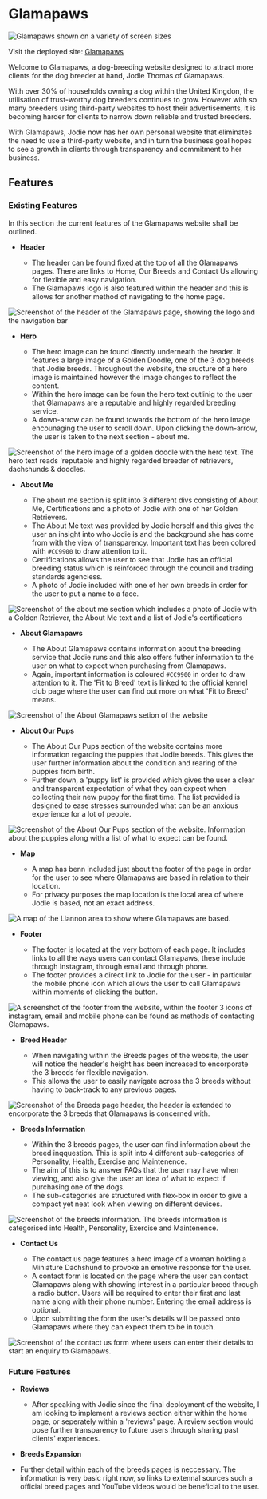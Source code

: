 # Glamapaws

![Glamapaws shown on a variety of screen sizes](assets/images/responsive-image.png)

Visit the deployed site: [Glamapaws](https://cameronjamesw.github.io/glamapaws/index.html)

Welcome to Glamapaws, a dog-breeding website designed to attract more clients for the dog breeder at hand, Jodie Thomas of Glamapaws.

With over 30% of households owning a dog within the United Kingdon, the utilisation of trust-worthy dog breeders continues to grow. However with so many breeders using third-party websites to host their advertisements, it is becoming harder for clients to narrow down reliable and trusted breeders.

With Glamapaws, Jodie now has her own personal website that eliminates the need to use a third-party website, and in turn the business goal hopes to see a growth in clients through transparency and commitment to her business.

## Features

### Existing Features

In this section the current features of the Glamapaws website shall be outlined.

- **Header**

  - The header can be found fixed at the top of all the Glamapaws pages. There are links to Home, Our Breeds and Contact Us allowing for flexible and easy navigation.
  - The Glamapaws logo is also featured within the header and this is allows for another method of navigating to the home page.

![Screenshot of the header of the Glamapaws page, showing the logo and the navigation bar](assets/images/header-screenshot.png)

- **Hero**

  - The hero image can be found directly underneath the header. It features a large image of a Golden Doodle, one of the 3 dog breeds that Jodie breeds. Throughout the website, the sructure of a hero image is maintained however the image changes to reflect the content.
  - Within the hero image can be foun the hero text outlinig to the user that Glamapaws are a reputable and highly regarded breeding service.
  - A down-arrow can be found towards the bottom of the hero image encounaging the user to scroll down. Upon clicking the down-arrow, the user is taken to the next section - about me.

![Screenshot of the hero image of a golden doodle with the hero text. The hero text reads 'reputable and highly regarded breeder of retrievers, dachshunds & doodles.](assets/images/hero-screenshot.png)

- **About Me**

  - The about me section is split into 3 different divs consisting of About Me, Certifications and a photo of Jodie with one of her Golden Retrievers.
  - The About Me text was provided by Jodie herself and this gives the user an insight into who Jodie is and the background she has come from with the view of transparency. Important text has been colored with `#CC9900` to draw attention to it.
  - Certifications allows the user to see that Jodie has an official breeding status which is reinforced through the council and trading standards agenciess.
  - A photo of Jodie included with one of her own breeds in order for the user to put a name to a face.

![Screenshot of the about me section which includes a photo of Jodie with a Golden Retriever, the About Me text and a list of Jodie's certifications](assets/images/about-me-screenshot.png)

- **About Glamapaws**

  - The About Glamapaws contains information about the breeding service that Jodie runs and this also offers futher information to the user on what to expect when purchasing from Glamapaws.
  - Again, important information is coloured `#CC9900` in order to draw attention to it. The 'Fit to Breed' text is linked to the official kennel club page where the user can find out more on what 'Fit to Breed' means.

![Screenshot of the About Glamapaws setion of the website](assets/images/about-glamapaws-screenshot.png)

- **About Our Pups**

  - The About Our Pups section of the website contains more information regarding the puppies that Jodie breeds. This gives the user further information about the condition and rearing of the puppies from birth.
  - Further down, a 'puppy list' is provided which gives the user a clear and transparent expectation of what they can expect when collecting their new puppy for the first time. The list provided is designed to ease stresses surrounded what can be an anxious experience for a lot of people.

![Screenshot of the About Our Pups section of the website. Information about the puppies along with a list of what to expect can be found.](assets/images/our-pups-screenshot.png)

- **Map**

  - A map has benn included just about the footer of the page in order for the user to see where Glamapaws are based in relation to their location.
  - For privacy purposes the map location is the local area of where Jodie is based, not an exact address.

![A map of the Llannon area to show where Glamapaws are based.](assets/images/map-screenshot.png)

- **Footer**

  - The footer is located at the very bottom of each page. It includes links to all the ways users can contact Glamapaws, these include through Instagram, through email and through phone.
  - The footer provides a direct link to Jodie for the user - in particular the mobile phone icon which allows the user to call Glamapaws within moments of clicking the button.

![A screenshot of the footer from the website, within the footer 3 icons of instagram, email and mobile phone can be found as methods of contacting Glamapaws.](assets/images/footer-screenshot.png)

- **Breed Header**

  - When navigating within the Breeds pages of the website, the user will notice the header's height has been increased to encorporate the 3 breeds for flexible navigation.
  - This allows the user to easily navigate across the 3 breeds without having to back-track to any previous pages.

![Screenshot of the Breeds page header, the header is extended to encorporate the 3 breeds that Glamapaws is concerned with.](assets/images/breeds-header-screenshot.png)

- **Breeds Information**

  - Within the 3 breeds pages, the user can find information about the breed inqquestion. This is split into 4 different sub-categories of Personality, Health, Exercise and Maintenence.
  - The aim of this is to answer FAQs that the user may have when viewing, and also give the user an idea of what to expect if purchasing one of the dogs.
  - The sub-categories are structured with flex-box in order to give a compact yet neat look when viewing on different devices.

![Screenshot of the breeds information. The breeds information is categorised into Health, Personality, Exercise and Maintenence.](assets/images/breeds-info-screenshot.png)

- **Contact Us**

  - The contact us page features a hero image of a woman holding a Miniature Dachshund to provoke an emotive response for the user.
  - A contact form is located on the page where the user can contact Glamapaws along with showing interest in a particular breed through a radio button. Users will be required to enter their first and last name along with their phone number. Entering the email address is optional.
  - Upon submitting the form the user's details will be passed onto Glamapaws where they can expect them to be in touch.

![Screenshot of the contact us form where users can enter their details to start an enquiry to Glamapaws.](assets/images/contact-us-screenshot.png)

### Future Features

- **Reviews**

  - After speaking with Jodie since the final deployment of the website, I am looking to implement a reviews section either within the home page, or seperately within a 'reviews' page. A review section would pose further transparency to future users through sharing past clients' experiences.

- **Breeds Expansion**
 - Further detail within each of the breeds pages is neccessary. The information is very basic right now, so links to extennal sources such a official breed pages and YouTube videos would be beneficial to the user.
